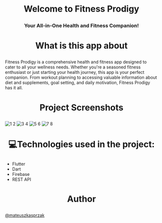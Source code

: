 # <p align="center">Welcome to Fitness Prodigy</p>
<h3><p align="center">Your All-in-One Health and Fitness Companion!</p></h3>

# <p align="center">What is this app about</p>

Fitness Prodigy is a comprehensive health and fitness app designed to cater to all your wellness needs. Whether you're a seasoned fitness enthusiast or just starting your health journey, this app is your perfect companion. From workout planning to accessing valuable information about diet and supplements, goal setting, and daily motivation, Fitness Prodigy has it all.

# <p align="center">Project Screenshots</p>

![1 2](https://github.com/mateuszkasprzak94/fitness_prodigy/assets/142491717/143419d3-8e4b-47cd-8875-d2d3b054f815)
![3 4](https://github.com/mateuszkasprzak94/fitness_prodigy/assets/142491717/1ec0aefb-6ed4-4bad-a579-45ca12cd90bb)
![5 6](https://github.com/mateuszkasprzak94/fitness_prodigy/assets/142491717/ac0f6cd5-4215-4ae6-a770-753c4498cb95)
![7 8](https://github.com/mateuszkasprzak94/fitness_prodigy/assets/142491717/552de152-f491-44ab-a2f5-73e60f924f6e)


# <p align="center">💻Technologies used in the project:</p>

- Flutter
- Dart
- Firebase
- REST API


# <p align="center">Author</p>
[@mateuszkasprzak](https://github.com/mateuszkasprzak94)
